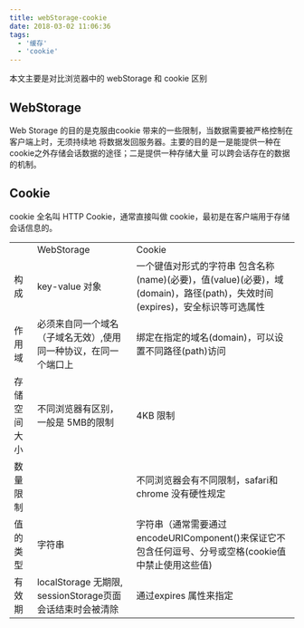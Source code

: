```yaml
---
title: webStorage-cookie
date: 2018-03-02 11:06:36
tags:
  - '缓存'
  - 'cookie'
---
```


本文主要是对比浏览器中的 webStorage 和 cookie 区别

## WebStorage
Web Storage 的目的是克服由cookie 带来的一些限制，当数据需要被严格控制在客户端上时，无须持续地
将数据发回服务器。主要的目的是一是能提供一种在cookie之外存储会话数据的途径；二是提供一种存储大量
可以跨会话存在的数据的机制。

## Cookie
 cookie 全名叫 HTTP Cookie，通常直接叫做 cookie，最初是在客户端用于存储会话信息的。

||||
|---|---|---|
||WebStorage| Cookie|
|构成|key-value 对象|一个键值对形式的字符串 包含名称(name)(必要)，值(value)(必要)，域(domain)，路径(path)，失效时间(expires)，安全标识等可选属性|
|作用域|必须来自同一个域名（子域名无效）,使用同一种协议，在同一个端口上|绑定在指定的域名(domain)，可以设置不同路径(path)访问|
|存储空间大小|不同浏览器有区别，一般是 5MB的限制| 4KB 限制|
|数量限制||不同浏览器会有不同限制，safari和chrome 没有硬性规定|
|值的类型|字符串|字符串（通常需要通过encodeURIComponent()来保证它不包含任何逗号、分号或空格(cookie值中禁止使用这些值)|
|有效期|localStorage 无期限, sessionStorage页面会话结束时会被清除|通过expires 属性来指定|

